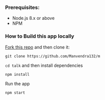 
### Prerequisites:

- Node.js 8.x or above
- NPM

### How to Build this app locally

[Fork this repo](https://github.com/Manvendra132/m/fork) and then clone it:

```
git clone https://github.com/Manvendra132/m
```

`cd talk` and then install dependencies

```
npm install
```

Run the app

```
npm start
```

